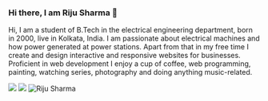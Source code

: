### Hi there, I am Riju Sharma 👋

<!--
**rijushm/rijushm** is a ✨ _special_ ✨ repository because its `README.md` (this file) appears on your GitHub profile.

Here are some ideas to get you started:

- 🔭 I am a fresher
- 🌱 I’m currently learning at Techno International Batanagar
- 👯 I’m looking to collaborate on ...
- 🤔 I’m looking for help with ...
- 💬 Ask me about ...
- 📫 How to reach me: ...
- 😄 Pronouns: ...
- ⚡ Fun fact: ...
-->

Hi, I am a student of B.Tech in the electrical engineering department, born in 2000, live in Kolkata, India. I am passionate about electrical machines and how power generated at power stations. Apart from that in my free time I create and design interactive and responsive websites for businesses. Proficient in web development I enjoy a cup of coffee, web programming, painting, watching series, photography and doing anything music-related.

<img src="https://img.icons8.com/cute-clipart/64/000000/linkedin.png"/>
<img src="https://img.icons8.com/cute-clipart/64/000000/instagram-new.png"/>

<!--![Riju Sharma github stats]
(https://github-readme-stats.vercel.app/api?username=rijushm&show_icons=true&theme=tokyonight)-->

<img src="https://github-readme-stats.vercel.app/api?username=rijushm&show_icons=true&theme=tokyonight" alt="Riju Sharma" />
